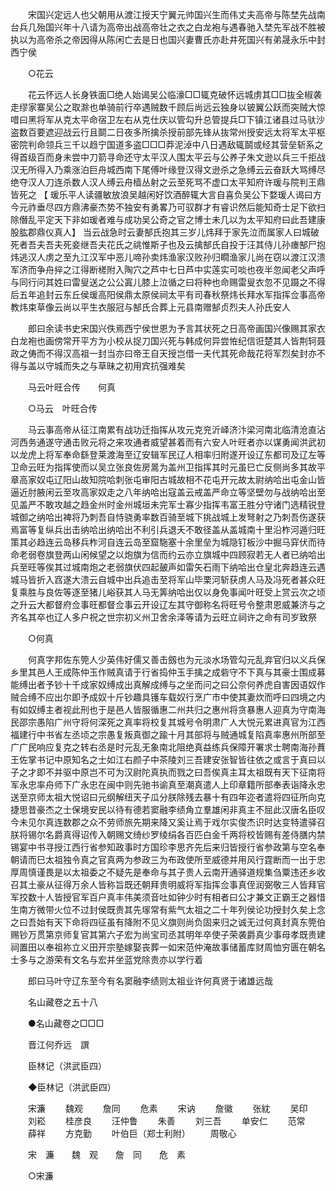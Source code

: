 <!-- { "loadSidebar": true } -->
　　宋国兴定远人也父朝用从渡江授天宁翼元帅国兴生而伟丈夫高帝与陈埜先战南台兵几殆国兴年十八请为高帝出战高帝壮之衣之白龙袍与遇春驰入埜先军战不胜被执以为高帝杀之帝因得从陈闲亡去是日也国兴妻曹氏亦赴井死国兴有弟晟永乐中封西宁侯 

　　○花云 

　　花云怀远人长身铁面□绝人始谒吴公临濠□□辄克破怀远城虏其□□抜全椒袭走缪家寨吴公之取滁也单骑前行卒遇贼数千顾后尚远云独身以铍翼公跃而突贼大惊唶曰黑将军从克太平命宿卫左右从克仕庆以管勾升总管提兵□下镇江诸县过马驮沙盗数百要遮迎战云行且鬬二日夜多所擒杀授前部先锋从抜常州授安远太将军太平枢密院判命领兵三千以趋宁国道多盗□□□莽泥淖中八日遇敌辄鬬或经其营垒斩系之得首级百而身未尝中刀箭寻命还守太平汉人围太平云与公养子朱文逊以兵三千拒战汉无所得入乃乘涨泊巨舟城西南下尾傅叶缘登汉得文逊杀之急缚云云奋跃大骂缚尽绝夺汉人刀连杀数人汉人缚云舟樯丛射之云至死骂不虚口太平知府许瑗与院判王鼎皆死之 【 瑗乐平人读疆敏放浪吴越闲好饮酒醉辄大言自喜负吴公下婺瑗人谒曰方今元祚垂尽四方鼎沸豪杰势不独安有勇畧乃可驭群才有睿识然后能知奇士足下欲扫除僭乱平定天下非如瑗者难与成功吴公奇之官之博士未几以为太平知府曰此吾建康股肱郡鼎仪真人】 当云战急时云妻郜氏抱其三岁儿炜拜于家先泣而属家人曰城破死者吾夫吾夫死妾继吾夫花氏之祧惟斯子也及云擒郜氏自投于汪其侍儿孙瘗郜尸抱炜逃汉人虏之至九江汉军中恶儿啼孙卖炜渔家汉败孙归瞯渔家儿尚在窃以渡江汉溃军济而争舟捽之江得断槎附入陶穴之芦中七日芦中实莲实可啖也夜半忽闻老父声呼与同行问其姓曰雷叟送之公公寘儿膝上泣循之曰将种也命赐雷叟衣忽不见蹑之不得后五年追封云东丘侯瑗高阳侯鼎太原侯祠太平有司春秋祭炜长拜水军指挥佥事高帝教炜束草像云尚以平生衣服冠与郜氏合葬上元县南赠郜贞烈夫人孙氏安人 

　　郎曰余读书史宋国兴佚焉西宁侯世恩为予言其状死之日高帝画国兴像赐其家衣白龙袍也画傍常开平方为小校从捉刀国兴死与韩成何异尝恠纪信诳楚其人皆荆轲聂政之俦而不得汉高祖一封当亦曰帝王自天授岂借一夫代其死命哉花将军烈矣封亦不得与盖以守城而失之与草昧之初用宾抗强难矣 

　　马云叶旺合传　　何真 

　　○马云　叶旺合传 

　　马云事高帝从征江南累有战功迁指挥从攻元克兖沂峄济汴梁河南北临清沧直沾河西务通遂守通击败元将之来攻通者威望甚着而有六安人叶旺者亦以谋勇闻洪武初以龙虎上将军奉命繇登莱渡海至辽安辑军民辽人相率归附遂开设辽东都司及辽左等卫命云旺为指挥使而以吴立张良佐房暠为盖州卫指挥其时元虽巳亡反侧尚多其故平章高家奴屯辽阳山故知院哈刺张屯审阳古城故相不花屯开元故太尉纳哈出屯金山皆逼近肘腋闲云至攻高家奴走之八年纳哈出寇盖云戒盖严命立等坚壁勿与战纳哈出至见盖严不敢攻越之趋金州时金州城垣未完军士寡少指挥韦富王胜分守诸门选精锐登城御之纳哈出裨将乃刺吾自恃骁勇率数百骑至城下挑战城上发弩射之乃刺吾伤遂获焉富等复纵兵出击纳哈出纳哈出不利引兵退夭不敢径盖从盖城南十里沿柞河遁归旺策其必趋连云岛移兵柞河自连云岛至窟駞塞十余里垒为城隐钉板沙中掘马穽伏而待命老弱卷旗登两山闲候望之以炮旗为信而约云亦立旗城中四顾寂若无人者已纳哈出兵至旺等俟其过城南炮之老弱旗伏四起皷声如雷矢石雨下纳哈出仓皇北奔趋连云遇城马皆折入窞遂大溃云自城中出兵追击至将军山毕栗河斩获虏人马及冯死者甚众旺复乘胜与良佐等逐至猪儿峪获其人马无筭纳哈出仅以身免事闻叶旺受上赏云次之顷之升云大都督府佥事旺都督佥事云开设辽左其守御称名将旺号令整肃恩威兼济与之齐名其卒也辽人多户祝之世宗初义州卫舍余泽等请为云旺立祠许之命有司岁致祭 

　　○何真 

　　何真字邦佐东筦人少英伟好儒又善击劔也为元淡水场管勾元乱弃官归以义兵保乡里其邑人王成陈仲玉作贼真请于行省捣仲玉手擒之成砦守不下真与其豪士围成募能缚出者予钞十千成家奴缚成出真解成缚与之坐而问之曰公奈何养虎自害因语奴作贼合缚不应出尔即予成奴十斤钞趣具镬车载奴行烹广市中使其妻炊而呼曰四境之内有如奴缚主者视此刑也于是邑人皆服循惠二州共归之惠州将贪暴惠人迎真为守南海民邵宗愚陷广州守将何深死之真率将校复其城号令明肃广人大悦元累进真官为江西福建行中书省左丞顷之宗愚复叛真御之踰十月其部将与贼通城复陷真率惠州所部至广广民响应复克之转右丞是时元乱无象南北阻绝真益练兵保障开署求士聘南海孙蕡王佐掌书记中原知名之士如江右颜子中茶陵刘三吾建安张智皆往依之或言于真曰以子之才即不并驱中原岂不可为汉尉陀真执而戮之曰吾俟真主耳太祖既有天下征南将军永忠率舟师下广永忠在闽中则先驰书谕真至潮真遣人上印章籍所部奉表诣降永忠送至京师太祖大悦诏曰元纲解纽天子瓜分朕除残去暴十有四年迩者遣将四征所向克捷思昔豪杰之士保境安民以待有德若窦融李绩角立羣雄闲非真主不屈此汉唐名臣叹今未见尔真连数郡之众不劳师旅先期来降又奚让焉于戏尔实俊杰识时达变特遣驿召朕将锡尔名爵真得诏传入朝赐文绮纱罗绫绢各百匹白金千两将校皆赐有差侍膳内禁锡宴中书寻授江西行省参知政事时方国珍李思齐先后来归皆授行省参政第与空名奉朝请而巳太祖独令真之官真两为参政三为布政使所至威德并用风行霆断而一出于忠厚周慎谨畏是以太祖委之不疑先是奉命与其子贵人云南开通驿道规集刍粟违还乡收召其土豪从征得万余人皆称旨既还朝拜贵明威将军指挥佥事真侄润弼敬三人皆拜官军挍数十人皆授官军百户真丰伟美须音吐如钟少时有相者曰公才兼文正霸王之器惜生南方微带火位不过封侯既贵其先塜常有紫气太祖之二十年列侯论功授封久矣上念之曰吾始有天下命将四征虽有降附不见义旗则尚负固来归之诚无过何真封真东筦伯赐钞万贯第京师复官其第六子宏为尚宝司丞其明年卒使子荣袭爵真少事母孝既贵建祠置田以奉祖祢立义田开宗塾嫁娶丧葬一如宋范仲淹故事储蓄库财周恤穷匮在朝名士多与之游荣有文名与宏并坐蓝党除贵亦以学行着 

　　郎曰马叶守辽东至今有名窦融李绩则太祖业许何真贤于诸雄远哉 

　　名山藏卷之五十八 

　　●名山藏卷之□□□ 

　　晋江何乔远　譔 

　　臣林记（洪武臣四） 

　　◆臣林记（洪武臣四） 

　　宋濂 
　　魏观 
　　詹同 
　　危素 
　　宋讷 
　　詹徽 
　　张紞 
　　吴印 
　　刘崧 
　　桂彦良 
　　汪仲鲁 
　　朱善 
　　刘三吾 
　　单安仁 
　　范常 
　　薛祥 
　　方克勤 
　　叶伯巨（郑士利附） 
　　周敬心 

　　宋　濂　　魏　观　　詹　同　　危　素 

　　○宋濂 

